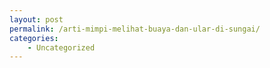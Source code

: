 ```yaml
---
layout: post
permalink: /arti-mimpi-melihat-buaya-dan-ular-di-sungai/
categories:
    - Uncategorized
---
```


